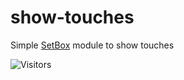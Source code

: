# show-touches
Simple [SetBox](https://github.com/YasserNull/setbox) module to show touches 

![Visitors](https://visitor-badge.laobi.icu/badge?page_id=YasserYaY/show-touches) 
